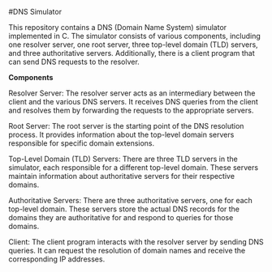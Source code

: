 #DNS Simulator

This repository contains a DNS (Domain Name System) simulator implemented in C. The simulator consists of various components, including one resolver server, one root server, three top-level domain (TLD) servers, and three authoritative servers. Additionally, there is a client program that can send DNS requests to the resolver.

**Components**

Resolver Server: The resolver server acts as an intermediary between the client and the various DNS servers. It receives DNS queries from the client and resolves them by forwarding the requests to the appropriate servers.

Root Server: The root server is the starting point of the DNS resolution process. It provides information about the top-level domain servers responsible for specific domain extensions.

Top-Level Domain (TLD) Servers: There are three TLD servers in the simulator, each responsible for a different top-level domain. These servers maintain information about authoritative servers for their respective domains.

Authoritative Servers: There are three authoritative servers, one for each top-level domain. These servers store the actual DNS records for the domains they are authoritative for and respond to queries for those domains.

Client: The client program interacts with the resolver server by sending DNS queries. It can request the resolution of domain names and receive the corresponding IP addresses.
